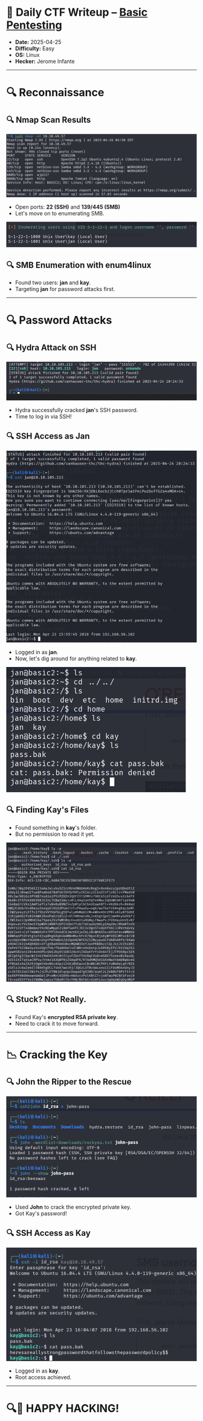 # 🧾 Daily CTF Writeup – [Basic Pentesting](https://tryhackme.com/room/basicpentestingjt)

- **Date:** 2025-04-25  
- **Difficulty:** Easy  
- **OS:** Linux  
- **Hecker:** Jerome Infante  

---

# 🔍 Reconnaissance

## 🔍 Nmap Scan Results

![nmap result](1.png)

- Open ports: **22 (SSH)** and **139/445 (SMB)**
- Let's move on to enumerating SMB.

![enum4linux result](2.png)

## 🔍 SMB Enumeration with enum4linux

- Found two users: **jan** and **kay**.
- Targeting **jan** for password attacks first.

---

# 🔍 Password Attacks

## 🔍 Hydra Attack on SSH

![hydra result](3.png)

- Hydra successfully cracked **jan**'s SSH password.
- Time to log in via SSH!

## 🔍 SSH Access as Jan

![ssh login using jan](4.png)

- Logged in as **jan**.
- Now, let's dig around for anything related to **kay**.

![kay's folder](5.png)

## 🔍 Finding Kay's Files

- Found something in **kay**'s folder.
- But no permission to read it yet.

![permission denied](6.png)

## 🔍 Stuck? Not Really.

- Found Kay's **encrypted RSA private key**.
- Need to crack it to move forward.

---

# 📉 Cracking the Key

## 🔍 John the Ripper to the Rescue

![john cracking key](7.png)

- Used **John** to crack the encrypted private key.
- Got Kay's password!

## 🔍 SSH Access as Kay

![kay login](8.png)

- Logged in as **kay**.
- Root access achieved.

---

# 🔍🎉 HAPPY HACKING!

